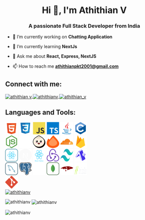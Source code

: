 <link rel="stylesheet" href="./styles.css">
<h1 align="center">Hi 👋, I'm Athithian V</h1>
<h3 align="center">A passionate Full Stack Developer from India</h3>

- 🔭 I’m currently working on **Chatting Application**

- 🌱 I’m currently learning **NextJs**

- 💬 Ask me about **React, Express, NextJS**

- 📫 How to reach me **athithianpkt2001@gmail.com**

<h2 align="left">Connect with me:</h2>
<div align="left">
   <a href="https://linkedin.com/in/athithianv" target="blank">
      <img align="center"
         src="https://raw.githubusercontent.com/rahuldkjain/github-profile-readme-generator/master/src/images/icons/Social/linked-in-alt.svg"
         alt="athithian v" 
         class="logo" height=40 width=40/>
   </a>
   <a href="https://www.youtube.com/c/athithianv" target="blank">
   <img align="center"
      src="https://raw.githubusercontent.com/rahuldkjain/github-profile-readme-generator/master/src/images/icons/Social/youtube.svg"
      alt="athithianv" 
      class="logo" height=40 width=40 />
   </a>
   <a href="https://www.leetcode.com/athithian_v" target="blank" ><img align="center"
      src="https://raw.githubusercontent.com/rahuldkjain/github-profile-readme-generator/master/src/images/icons/Social/leet-code.svg"
      alt="athithian_v"
      class="logo" height=40 width=40/></a>
</div>
<p align="left">
</p>

<h2 align="left">Languages and Tools:</h2>
<div class="skills">
<div align="left">
<img src="./images/languages/html.svg" alt="html5" class="logo" height=40 width=40/>
<img src="./images/languages/CSS.svg" alt="css3" class="logo" height=40 width=40/>
<img src="./images/languages/javascript.svg" alt="javascript" class="logo" height=40 width=40/>
<img src="./images/languages/typescript.svg" alt="typescript" class="logo" height=40 width=40/>
<img src="./images/languages/java.svg" alt="java" class="logo" height=40 width=40/>
<img src="./images/languages/CProgramming.svg" alt="c" class="logo" height=40 width=40/>
</div>

<div align="left">
<img src="./images/languages/nodejs.svg" alt="nodejs" class="logo" height=40 width=40/>
<img src="./images/languages/express.svg" alt="express" class="logo" height=40 width=40/>
<img src="./images/languages/bun.svg" alt="bun" class="logo" height=40 width=40/>
<img src="./images/languages/hono.svg" alt="hono" class="logo" height=40 width=40/>
<img src="./images/languages/cloudflare.svg" alt="cloudflare" class="logo" height=40 width=40/>
<img src="./images/languages/firebase.svg" alt="firebase" class="logo" height=40 width=40/>
</div>

<div>
<img src="./images/languages/react.svg" alt="react" class="logo" height=40 width=40/>
<span>
<img src="./images/languages/nextjs.svg" style="backgroud-color:white" alt="nextjs" class="logo" height=40 width=40/>
</span>
<img src="./images/languages/react-native.svg" style="backgroud-color:white" alt="react-native" class="logo" height=40 width=40/>
<img src="./images/languages/redux.svg" style="backgroud-color:white" alt="redux" class="logo" height=40 width=40/>
<img src="./images/languages/tailwindcss.svg" alt="tailwind" class="logo" height=40 width=40/>
<img src="./images/languages/expo.svg" alt="expo" class="logo" height=40 width=40/>
</div>

<div>
<img src="./images/languages/mysql.svg" alt="mysql" class="logo" height=40 width=40/>
<img src="./images/languages/postgresql.svg" alt="Postgresql" class="logo" height=40 width=40/>
<img src="./images/languages/sqllite.svg" alt="sqllite" class="logo" height=40 width=40/>
<img src="./images/languages/mongodb.svg" alt="mongodb" class="logo" height=40 width=40/>
<img src="./images/languages/Mongoose.svg" alt="Mongoose" class="logo" height=40 width=40/>
<img src="./images/languages/drizzle.svg" alt="drizzle" class="logo" height=40 width=40/>
</div>

<div>
<img src="./images/languages/git.svg" alt="git" class="logo" height=40 width=40/> 
</div>
</div>


<div align="left">
   <a href="https://github.com/ryo-ma/github-profile-trophy">
      <img src="https://github-profile-trophy.vercel.app/?username=athithianv" alt="athithianv" />
   </a>
</div>



<p><img align="left" src="https://github-readme-stats.vercel.app/api/top-langs?username=athithianv&show_icons=true&locale=en&layout=compact" alt="athithianv" /></p>

<p>&nbsp;<img align="center" src="https://github-readme-stats.vercel.app/api?username=athithianv&show_icons=true&locale=en" alt="athithianv" /></p>

<p><img align="center" src="https://github-readme-streak-stats.herokuapp.com/?user=athithianv&" alt="athithianv" /></p>
